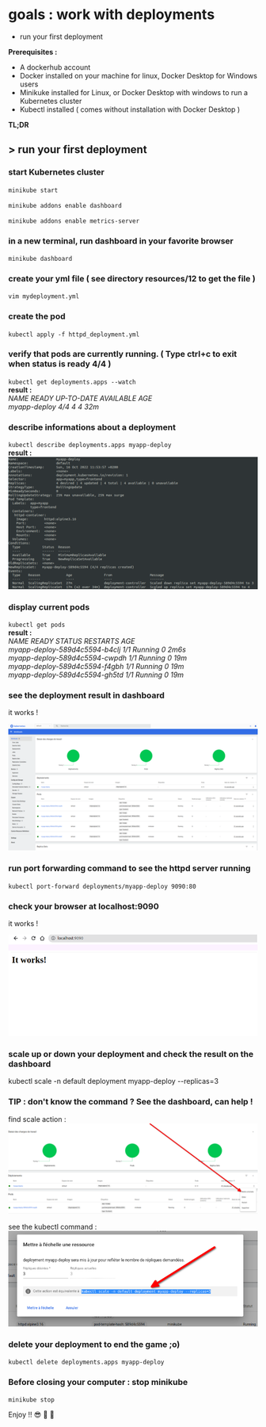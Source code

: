 # goals : work with deployments
- run your first deployment


**Prerequisites :**
- A dockerhub account
- Docker installed on your machine for linux, Docker Desktop for Windows users
- Minikuke installed for Linux, or Docker Desktop with windows to run a Kubernetes cluster
- Kubectl installed ( comes without installation with Docker Desktop )
      
**TL;DR**  

## > run your first deployment 

### start Kubernetes cluster 
`minikube start`

`minikube addons enable dashboard`

`minikube addons enable metrics-server`

### in a new terminal, run dashboard in your favorite browser 
`minikube dashboard`

### create your yml file ( see directory resources/12 to get the file )
`vim mydeployment.yml`

### create the pod
`kubectl apply -f httpd_deployment.yml`

### verify that pods are currently running. ( Type ctrl+c to exit when status is ready 4/4 )
`kubectl get deployments.apps --watch`  
**result :**  
*NAME           READY   UP-TO-DATE   AVAILABLE   AGE*  
*myapp-deploy   4/4     4            4           32m*  

### describe informations about a deployment
`kubectl describe deployments.apps myapp-deploy`  
**result :**  
![13_http_describe_deployment.png ](/resources/13_http_describe_deployment.png "13_http_describe_deployment")


### display current pods
`kubectl get pods`  
**result :**  
*NAME                            READY   STATUS    RESTARTS   AGE*  
*myapp-deploy-589d4c5594-b4clj   1/1     Running   0          2m6s*  
*myapp-deploy-589d4c5594-cwpdh   1/1     Running   0          19m*  
*myapp-deploy-589d4c5594-f4gbh   1/1     Running   0          19m*  
*myapp-deploy-589d4c5594-gh5td   1/1     Running   0          19m*  

### see the deployment result in dashboard
it works !

![13_httpd_dashboard_deployment.png ](/resources/13_httpd_dashboard_deployment.png "13_httpd_dashboard_deployment")


### run port forwarding command to see the httpd server running
`kubectl port-forward deployments/myapp-deploy 9090:80`


### check your browser at localhost:9090
it works !

![13_httpd_running.png ](/resources/13_httpd_running.png "13_httpd_running")


### scale up or down your deployment and check the result on the dashboard
kubectl scale -n default deployment myapp-deploy --replicas=3


### TIP : don't know the command ? See the dashboard, can help !
find scale action :   
![13_httpd_get_scale_on_dahsboard.png ](/resources/13_httpd_get_scale_on_dahsboard.png "13_httpd_get_scale_on_dahsboard")  

see the kubectl command :   
![13_httpd_dashboard_showing_kubectl_command.png ](/resources/13_httpd_dashboard_showing_kubectl_command.png "13_httpd_dashboard_showing_kubectl_command")  


### delete your deployment to end the game ;o)
`kubectl delete deployments.apps myapp-deploy `  

### Before closing your computer : stop minikube
`minikube stop`
 
Enjoy !! :sunglasses: :tropical_drink: :tropical_drink:

